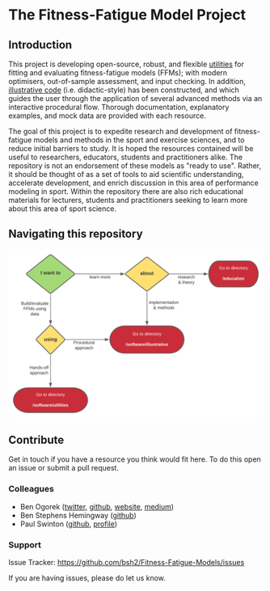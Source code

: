 # The Fitness-Fatigue Model Project

## Introduction

This project is developing open-source, robust, and flexible [utilities](software/utilities) for fitting and evaluating fitness-fatigue models (FFMs); with modern optimisers, out-of-sample assessment, and input checking. In addition, [illustrative code](software/illustrative) (i.e. didactic-style) has been constructed, and which guides the user through the application of several advanced methods via an interactive procedural flow. Thorough documentation, explanatory examples, and mock data are provided with each resource. 

The goal of this project is to expedite research and development of fitness-fatigue models and methods in the sport and exercise sciences, and to reduce initial barriers to study. It is hoped the resources contained will be useful to researchers, educators, students and practitioners alike. The repository is not an endorsement of these models as "ready to use". Rather, it should be thought of as a set of tools to aid scientific understanding, accelerate development, and enrich discussion in this area of performance modeling in sport. Within the repository there are also rich educational materials for lecturers, students and practitioners seeking to learn more about this area of sport science.

## Navigating this repository

![navigate](software/utilities/documentation/img/navigate.svg)

## Contribute

Get in touch if you have a resource you think would fit here. To do this open an issue or submit a pull request.

### Colleagues
- Ben Ogorek ([twitter](https://twitter.com/benogorek?lang=en), [github](https://github.com/baogorek), [website](https://www.ogorekdatasciences.com/), [medium](https://medium.com/@baogorek))
- Ben Stephens Hemingway ([github](github.com/bsh2))
- Paul Swinton ([github](github.com/p-swinton), [profile](https://www3.rgu.ac.uk/dmstaff/swinton-paul))

### Support

Issue Tracker: https://github.com/bsh2/Fitness-Fatigue-Models/issues

If you are having issues, please do let us know.